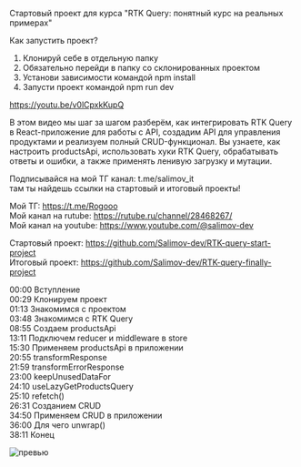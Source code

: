 Стартовый проект для курса "RTK Query: понятный курс на реальных примерах"   
   
Как запустить проект?   
1. Клонируй себе в отдельную папку   
2. Обязательно перейди в папку со склонированных проектом   
3. Установи зависимости командой npm install   
4. Запусти проект командой npm run dev

https://youtu.be/v0lCpxkKupQ   

В этом видео мы шаг за шагом разберём, как интегрировать RTK Query в React-приложение для работы с API, создадим API для управления продуктами и реализуем полный CRUD-функционал. Вы узнаете, как настроить productsApi, использовать хуки RTK Query, обрабатывать ответы и ошибки, а также применять ленивую загрузку и мутации.    

Подписывайся на мой ТГ канал: t.me/salimov_it   
там ты найдешь ссылки на стартовый и итоговый проекты!   

Мой ТГ: https://t.me/Rogooo   
Мой канал на rutube: https://rutube.ru/channel/28468267/   
Мой канал на youtube: https://www.youtube.com/@salimov-dev   

Стартовый проект: https://github.com/Salimov-dev/RTK-query-start-project   
Итоговый проект: https://github.com/Salimov-dev/RTK-query-finally-project   

00:00 Вступление   
00:29 Клонируем проект   
01:13 Знакомимся с проектом   
03:48 Знакомимся с RTK Query   
08:55 Создаем productsApi   
13:11 Подключем reducer и middleware в store   
15:30 Применяем productsApi в приложении   
20:55 transformResponse   
21:59 transformErrorResponse   
23:00 keepUnusedDataFor   
24:10 useLazyGetProductsQuery   
25:10 refetch()   
26:31 Созданием CRUD   
34:50 Применяем CRUD в приложении   
36:00 Для чего unwrap()   
38:11 Конец   

![превью](https://github.com/user-attachments/assets/0d8804c7-011e-4481-9290-1e9a3d1b991f)


